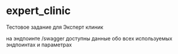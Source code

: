 # expert_clinic
Тестовое задание для Эксперт клиник


на эндпоинте /swagger доступны данные обо всех используемых эндпоинтах и параметрах